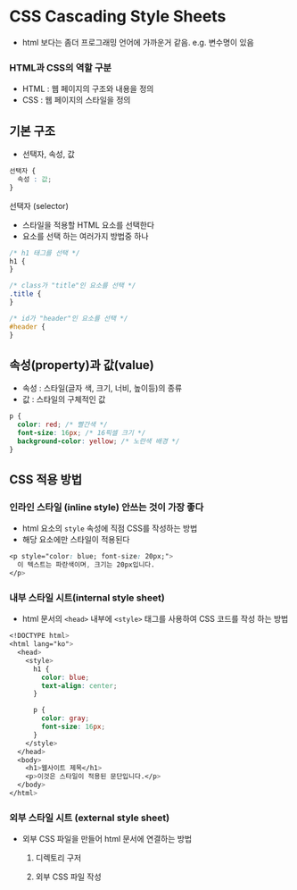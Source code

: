 # CSS Cascading Style Sheets
- html 보다는 좀더 프로그래밍 언어에 가까운거 같음. e.g. 변수명이 있음

### HTML과 CSS의 역할 구분
- HTML : 웹 페이지의 구조와 내용을 정의
- CSS : 웹 페이지의 스타일을 정의

## 기본 구조
- 선택자, 속성, 값

```css
선택자 {
  속성 : 값;
}
```

선택자 (selector)
- 스타일을 적용할 HTML 요소를 선택한다
- 요소를 선택 하는 여러가지 방법중 하나
```css
/* h1 태그를 선택 */
h1 {
}

/* class가 "title"인 요소를 선택 */
.title {
}

/* id가 "header"인 요소를 선택 */
#header {
}

```

## 속성(property)과 값(value)
- 속성 : 스타일(글자 색, 크기, 너비, 높이등)의 종류
- 값 : 스타일의 구체적인 값

```css
p {
  color: red; /* 빨간색 */
  font-size: 16px; /* 16픽셀 크기 */
  background-color: yellow; /* 노란색 배경 */
}

```

## CSS 적용 방법
### 인라인 스타일 (inline style) **안쓰는 것이 가장 좋다**
- html 요소의 `style` 속성에 직점 CSS를 작성하는 방법
- 해당 요소에만 스타일이 적용된다 
```css
<p style="color: blue; font-size: 20px;">
  이 텍스트는 파란색이며, 크기는 20px입니다.
</p>
```

### 내부 스타일 시트(internal style sheet)
- html 문서의 `<head>` 내부에 `<style>` 태그를 사용하여 CSS 코드를 작성 하는 방법

```css
<!DOCTYPE html>
<html lang="ko">
  <head>
    <style>
      h1 {
        color: blue;
        text-align: center;
      }

      p {
        color: gray;
        font-size: 16px;
      }
    </style>
  </head>
  <body>
    <h1>웹사이트 제목</h1>
    <p>이것은 스타일이 적용된 문단입니다.</p>
  </body>
</html>
```

### 외부 스타일 시트 (external style sheet)
- 외부 CSS 파일을 만들어 html 문서에 연결하는 방법
  1. 디렉토리 구저
   
  2. 외부 CSS 파일 작성 


















